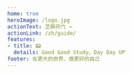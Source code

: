 ```yaml
---
home: true
heroImage: /logo.jpg
actionText: 芝麻开门 →
actionLink: /zh/guide/
features:
- title: 📟
  details: Good Good Study、Day Day UP
footer: 在更大的世界、做更好的自己
---
```

